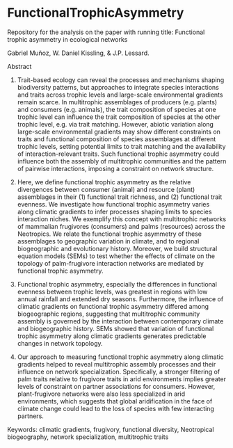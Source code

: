 # FunctionalTrophicAsymmetry
Repository for the analysis on the paper with running title: Functional trophic asymmetry in ecological networks


Gabriel Muñoz, W. Daniel Kissling, & J.P. Lessard. 

Abstract
 
1. Trait-based ecology can reveal the processes and mechanisms shaping biodiversity patterns, but approaches to integrate species interactions and traits across trophic levels and large-scale environmental gradients remain scarce. In multitrophic assemblages of producers (e.g. plants) and consumers (e.g. animals), the trait composition of species at one trophic level can influence the trait composition of species at the other trophic level, e.g. via trait matching. However, abiotic variation along large-scale environmental gradients may show different constraints on traits and functional composition of species assemblages at different trophic levels, setting potential limits to trait matching and the availability of interaction-relevant traits. Such functional trophic asymmetry could influence both the assembly of multitrophic communities and the pattern of pairwise interactions, imposing a constraint on network structure.

2. Here, we define functional trophic asymmetry as the relative divergences between consumer (animal) and resource (plant) assemblages in their (1) functional trait richness, and (2) functional trait evenness. We investigate how functional trophic asymmetry varies along climatic gradients to infer processes shaping limits to species interaction niches. We exemplify this concept with multitrophic networks of mammalian frugivores (consumers) and palms (resources) across the Neotropics. We relate the functional trophic asymmetry of these assemblages to geographic variation in climate, and to regional biogeographic and evolutionary history. Moreover, we build structural equation models (SEMs) to test whether the effects of climate on the topology of palm-frugivore interaction networks are mediated by functional trophic asymmetry.

3. Functional trophic asymmetry, especially the differences in functional evenness between trophic levels, was greatest in regions with low annual rainfall and extended dry seasons. Furthermore, the influence of climatic gradients on functional trophic asymmetry differed among biogeographic regions, suggesting that multitrophic community assembly is governed by the interaction between contemporary climate and biogeographic history. SEMs showed that variation of functional trophic asymmetry along climatic gradients generates predictable changes in network topology. 

4. Our approach to measuring functional trophic asymmetry along climatic gradients helped to reveal multitrophic assembly processes and their influence on network specialization. Specifically, a stronger filtering of palm traits relative to frugivore traits in arid environments implies greater levels of constraint on partner associations for consumers. However, plant-frugivore networks were also less specialized in arid environments, which suggests that global aridification in the face of climate change could lead to the loss of species with few interacting partners.
 
Keywords: climatic gradients, frugivory, functional diversity, Neotropical biogeography, network specialization, multitrophic traits 
 
